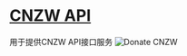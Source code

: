 # [CNZW API](https://cnzw-api.github.io/)
用于提供CNZW API接口服务
![Donate CNZW](https://cnzw-wtw.github.io/img/pay/donate.jpg)
